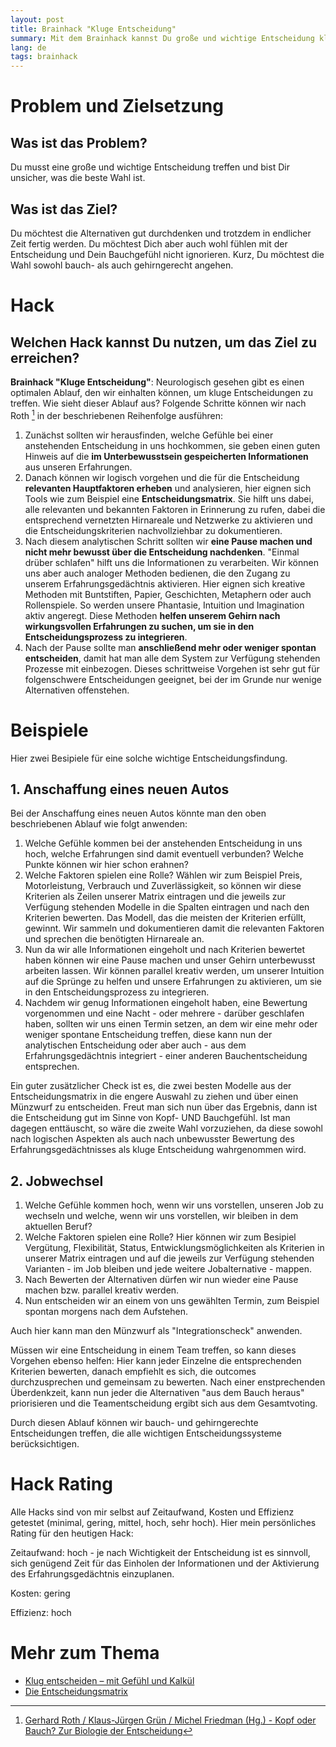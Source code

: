 ```yaml
---
layout: post
title: Brainhack "Kluge Entscheidung"
summary: Mit dem Brainhack kannst Du große und wichtige Entscheidung klug und sowohl bauch- als auch gehirngerecht angehen.
lang: de
tags: brainhack
---
```


# Problem und Zielsetzung

## Was ist das Problem?
Du musst eine große und wichtige Entscheidung treffen und bist Dir unsicher, was die beste Wahl ist.

## Was ist das Ziel?
Du möchtest die Alternativen gut durchdenken und trotzdem in endlicher Zeit fertig werden. Du möchtest Dich aber auch wohl fühlen mit der Entscheidung und Dein Bauchgefühl nicht ignorieren. Kurz, Du möchtest die Wahl sowohl bauch- als auch gehirngerecht angehen.

# Hack

## Welchen Hack kannst Du nutzen, um das Ziel zu erreichen?
**Brainhack "Kluge Entscheidung"**: Neurologisch gesehen gibt es einen optimalen Ablauf, den wir einhalten können, um kluge Entscheidungen zu treffen.
Wie sieht dieser Ablauf aus? Folgende Schritte können wir nach Roth [^1] in der beschriebenen Reihenfolge ausführen:

1. Zunächst sollten wir herausfinden, welche Gefühle bei einer anstehenden Entscheidung in uns hochkommen, sie geben einen guten Hinweis auf die **im Unterbewusstsein gespeicherten Informationen** aus unseren Erfahrungen. 
2. Danach können wir logisch vorgehen und die für die Entscheidung **relevanten Hauptfaktoren erheben** und analysieren, hier eignen sich Tools wie zum Beispiel eine **Entscheidungsmatrix**. 
Sie hilft uns dabei, alle relevanten und bekannten Faktoren in Erinnerung zu rufen, dabei die entsprechend vernetzten Hirnareale und Netzwerke zu aktivieren und die Entscheidungskriterien nachvollziehbar zu dokumentieren.
3. Nach diesem analytischen Schritt sollten wir **eine Pause machen und nicht mehr bewusst über die Entscheidung nachdenken**. "Einmal drüber schlafen" hilft uns die Informationen zu verarbeiten.
Wir können uns aber auch analoger Methoden bedienen, die den Zugang zu unserem Erfahrungsgedächtnis aktivieren. Hier eignen sich kreative Methoden mit Buntstiften, Papier, Geschichten, Metaphern oder auch Rollenspiele. So werden unsere Phantasie, Intuition und Imagination aktiv angeregt. Diese Methoden **helfen unserem Gehirn nach wirkungsvollen Erfahrungen zu suchen, um sie in den Entscheidungsprozess zu integrieren**.
4. Nach der Pause sollte man **anschließend mehr oder weniger spontan entscheiden**, damit hat man alle dem System zur Verfügung stehenden Prozesse mit einbezogen.
Dieses schrittweise Vorgehen ist sehr gut für folgenschwere Entscheidungen geeignet, bei der im Grunde nur wenige Alternativen offenstehen.

# Beispiele
Hier zwei Besipiele für eine solche wichtige Entscheidungsfindung.

## 1. Anschaffung eines neuen Autos
Bei der Anschaffung eines neuen Autos könnte man den oben beschriebenen Ablauf wie folgt anwenden:

1. Welche Gefühle kommen bei der anstehenden Entscheidung in uns hoch, welche Erfahrungen sind damit eventuell verbunden? Welche Punkte können wir hier schon erahnen?
2. Welche Faktoren spielen eine Rolle? Wählen wir zum Beispiel Preis, Motorleistung, Verbrauch und Zuverlässigkeit, so können wir diese Kriterien als Zeilen unserer Matrix eintragen und die jeweils zur Verfügung stehenden Modelle in die Spalten eintragen und nach den Kriterien bewerten. Das Modell, das die meisten der Kriterien erfüllt, gewinnt. Wir sammeln und dokumentieren damit die relevanten Faktoren und sprechen die benötigten Hirnareale an.
3. Nun da wir alle Informationen eingeholt und nach Kriterien bewertet haben können wir eine Pause machen und unser Gehirn unterbewusst arbeiten lassen.
Wir können parallel kreativ werden, um unserer Intuition auf die Sprünge zu helfen und unsere Erfahrungen zu aktivieren, um sie in den Entscheidungsprozess zu integrieren.
5. Nachdem wir genug Informationen eingeholt haben, eine Bewertung vorgenommen und eine Nacht - oder mehrere - darüber geschlafen haben, sollten wir uns einen Termin setzen, an dem wir eine mehr oder weniger spontane Entscheidung treffen, diese kann nun der analytischen Entscheidung oder aber auch - aus dem Erfahrungsgedächtnis integriert - einer anderen Bauchentscheidung entsprechen.

Ein guter zusätzlicher Check ist es, die zwei besten Modelle aus der Entscheidungsmatrix in die engere Auswahl zu ziehen und über einen Münzwurf zu entscheiden. Freut man sich nun über das Ergebnis, dann ist die Entscheidung gut im Sinne von Kopf- UND Bauchgefühl. Ist man dagegen enttäuscht, so wäre die zweite Wahl vorzuziehen, da diese sowohl nach logischen Aspekten als auch nach unbewusster Bewertung des Erfahrungsgedächtnisses als kluge Entscheidung wahrgenommen wird.

## 2. Jobwechsel
1. Welche Gefühle kommen hoch, wenn wir uns vorstellen, unseren Job zu wechseln und welche, wenn wir uns vorstellen, wir bleiben in dem aktuellen Beruf?
2. Welche Faktoren spielen eine Rolle? Hier können wir zum Besipiel Vergütung, Flexibilität, Status, Entwicklungsmöglichkeiten als Kriterien in unserer Matrix eintragen und auf die jeweils zur Verfügung stehenden Varianten - im Job bleiben und jede weitere Jobalternative - mappen. 
3. Nach Bewerten der Alternativen dürfen wir nun wieder eine Pause machen bzw. parallel kreativ werden.
4. Nun entscheiden wir an einem von uns gewählten Termin, zum Beispiel spontan morgens nach dem Aufstehen.

Auch hier kann man den Münzwurf als "Integrationscheck" anwenden.

Müssen wir eine Entscheidung in einem Team treffen, so kann dieses Vorgehen ebenso helfen: Hier kann jeder Einzelne die entsprechenden Kriterien bewerten, danach empfiehlt es sich, die outcomes durchzusprechen und gemeinsam zu bewerten. Nach einer enstprechenden Überdenkzeit, kann nun jeder die Alternativen "aus dem Bauch heraus" priorisieren und die Teamentscheidung ergibt sich aus dem Gesamtvoting. 

Durch diesen Ablauf können wir bauch- und gehirngerechte Entscheidungen treffen, die alle wichtigen Entscheidungssysteme berücksichtigen.  

# Hack Rating
Alle Hacks sind von mir selbst auf Zeitaufwand, Kosten und Effizienz getestet (minimal, gering, mittel, hoch, sehr hoch). Hier mein persönliches Rating für den heutigen Hack:

Zeitaufwand: hoch - je nach Wichtigkeit der Entscheidung ist es sinnvoll, sich genügend Zeit für das Einholen der Informationen und der Aktivierung des Erfahrungsgedächtnis einzuplanen.

Kosten: gering

Effizienz: hoch

# Mehr zum Thema
- [Klug entscheiden – mit Gefühl und Kalkül](https://www.haufe-akademie.de/downloadserver/FB/Klug_entscheiden_mit_Gefuehl_und_Kalkuel.pdf)
- [Die Entscheidungsmatrix](https://link.springer.com/chapter/10.1007/978-3-662-62375-6_3)

[^1]: [Gerhard Roth / Klaus-Jürgen Grün / Michel Friedman (Hg.) - Kopf oder Bauch? Zur Biologie der Entscheidung](https://download.e-bookshelf.de/download/0003/8992/06/L-G-0003899206-0006660816.pdf)
